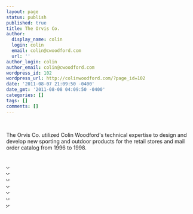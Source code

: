 ```yaml
---
layout: page
status: publish
published: true
title: The Orvis Co.
author:
  display_name: colin
  login: colin
  email: colin@cwoodford.com
  url: ''
author_login: colin
author_email: colin@cwoodford.com
wordpress_id: 102
wordpress_url: http://colinwoodford.com/?page_id=102
date: '2011-08-07 21:09:50 -0400'
date_gmt: '2011-08-08 04:09:50 -0400'
categories: []
tags: []
comments: []
---
```


<div class="gallery1">
	<br />
    <p align = "left">The Orvis Co. utilized Colin Woodford's technical expertise to design and develop new sporting and outdoor products for the retail stores and mail order catalog from 1996 to 1998.</p>
    <br />
	<div class="gallery-one-line">
		<a href="orvis01.jpg" data-lightbox="orvis">
		    <img border = "1" src="orvis01.jpg" class="gallery-orvis" alt="">
	    </a>
		<a href="orvis02.jpg" data-lightbox="orvis">
		    <img border = "1" src="orvis02.jpg" class="gallery-orvis" alt="">
	    </a>
	<br />
		<a href="orvis03.jpg" data-lightbox="orvis">
		    <img border = "1" src="orvis03.jpg" class="gallery-orvis" alt="">
	    </a>
		<a href="orvis04.jpg" data-lightbox="orvis">
		    <img border = "1" src="orvis04.jpg" class="gallery-orvis" alt="">
	    </a>
	<br />
		<a href="orvis05.jpg" data-lightbox="orvis">
		    <img border = "1" src="orvis05.jpg" class="gallery-orvis" alt="">
	    </a>
		<a href="orvis06.jpg" data-lightbox="orvis">
		    <img border = "1" src="orvis06.jpg" class="gallery-orvis" alt="">
	    </a>
	<br />
		<a href="orvis07.jpg" data-lightbox="orvis">
		    <img border = "1" src="orvis07.jpg" class="gallery-orvis1" alt="">
	    </a>
		<a href="orvis08.jpg" data-lightbox="orvis">
		    <img border = "1" src="orvis08.jpg" class="gallery-orvis" alt="">
	    </a>
	<br />
		<a href="orvis09.jpg" data-lightbox="orvis">
		    <img border = "1" src="orvis09.jpg" class="gallery-orvis" alt="">
	    </a>
		<a href="orvis10.jpg" data-lightbox="orvis">
		    <img border = "1" src="orvis10.jpg" class="gallery-orvis" alt="">
	    </a>
	<br />
		<a href="orvis11.jpg" data-lightbox="orvis">
		    <img border = "1" src="orvis11.jpg" class="gallery-orvis" alt="">
	    </a>
		<a href="orvis12.jpg" data-lightbox="orvis">
		    <img border = "1" src="orvis12.jpg" class="gallery-orvis2" alt="">
	    </a>
	<br />
		<a href="orvis13.jpg" data-lightbox="orvis">
		    <img border = "1" src="orvis13.jpg" class="gallery-orvis" alt="">
	    </a>
		<a href="orvis14.jpg" data-lightbox="orvis">
		    <img border = "1" src="orvis14.jpg" class="gallery-orvis" alt="">
	    </a>
	<br>
        <a href="orvis15.jpg" data-lightbox="orvis">
            <img border = "1" src="orvis15.jpg" class="gallery-orvis" alt="">
        </a>
	</div>
</div>
